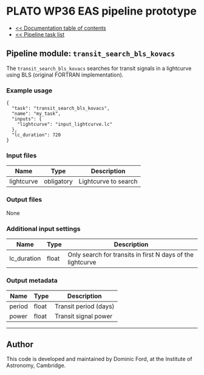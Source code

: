 # PLATO WP36 EAS pipeline prototype

* [<< Documentation table of contents](../contents.md)
* [<< Pipeline task list](../task_list.md)

## Pipeline module: `transit_search_bls_kovacs`

The `transit_search_bls_kovacs` searches for transit signals in a lightcurve using BLS (original FORTRAN implementation).

### Example usage

```
{
  "task": "transit_search_bls_kovacs",
  "name": "my_task",
  "inputs": {
    "lightcurve": "input_lightcurve.lc"
  },
  "lc_duration": 720
}
```

### Input files

|Name      |Type      |Description         |
|----------|----------|--------------------|
|lightcurve|obligatory|Lightcurve to search|


### Output files

None

### Additional input settings


|Name       |Type      |Description                                               |
|-----------|----------|----------------------------------------------------------|
|lc_duration|float     |Only search for transits in first N days of the lightcurve|

### Output metadata

|Name         |Type |Description                 |
|-------------|-----|----------------------------|
|period       |float|Transit period (days)       |
|power        |float|Transit signal power        |

---

## Author

This code is developed and maintained by Dominic Ford, at the Institute of Astronomy, Cambridge.